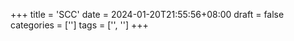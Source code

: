 +++
title = 'SCC'
date = 2024-01-20T21:55:56+08:00
draft = false
categories = ['']
tags = ['', '']
+++



<!--more-->